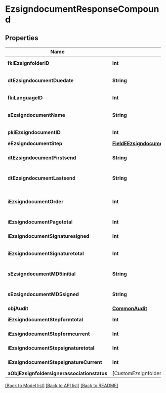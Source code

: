 # EzsigndocumentResponseCompound

## Properties
Name | Type | Description | Notes
------------ | ------------- | ------------- | -------------
**fkiEzsignfolderID** | **Int** | The unique ID of the Ezsignfolder | 
**dtEzsigndocumentDuedate** | **String** | The maximum date and time at which the Ezsigndocument can be signed. | 
**fkiLanguageID** | **Int** | The unique ID of the Language.  Valid values:  |Value|Description| |-|-| |1|French| |2|English| | 
**sEzsigndocumentName** | **String** | The name of the document that will be presented to Ezsignfoldersignerassociations | 
**pkiEzsigndocumentID** | **Int** | The unique ID of the Ezsigndocument | 
**eEzsigndocumentStep** | [**FieldEEzsigndocumentStep**](FieldEEzsigndocumentStep.md) |  | 
**dtEzsigndocumentFirstsend** | **String** | The date and time when the Ezsigndocument was first sent. | 
**dtEzsigndocumentLastsend** | **String** | The date and time when the Ezsigndocument was sent the last time. | 
**iEzsigndocumentOrder** | **Int** | The order in which the Ezsigndocument will be presented to the signatory in the Ezsignfolder. | 
**iEzsigndocumentPagetotal** | **Int** | The number of pages in the Ezsigndocument. | 
**iEzsigndocumentSignaturesigned** | **Int** | The number of signatures that were signed in the document. | 
**iEzsigndocumentSignaturetotal** | **Int** | The number of total signatures that were requested in the Ezsigndocument. | 
**sEzsigndocumentMD5initial** | **String** | MD5 Hash of the initial PDF Document before signatures were applied to it. | 
**sEzsigndocumentMD5signed** | **String** | MD5 Hash of the final PDF Document after all signatures were applied to it. | 
**objAudit** | [**CommonAudit**](CommonAudit.md) |  | 
**iEzsigndocumentStepformtotal** | **Int** | The total number of steps in the form filling phase | 
**iEzsigndocumentStepformcurrent** | **Int** | The current step in the form filling phase | 
**iEzsigndocumentStepsignaturetotal** | **Int** | The total number of steps in the signature filling phase | 
**iEzsigndocumentStepsignatureCurrent** | **Int** | The current step in the signature phase | 
**aObjEzsignfoldersignerassociationstatus** | [CustomEzsignfoldersignerassociationstatusResponse] |  | 

[[Back to Model list]](../README.md#documentation-for-models) [[Back to API list]](../README.md#documentation-for-api-endpoints) [[Back to README]](../README.md)


